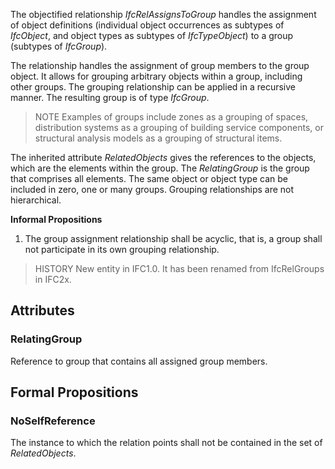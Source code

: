 The objectified relationship _IfcRelAssignsToGroup_ handles the assignment of object definitions (individual object occurrences as subtypes of _IfcObject_, and object types as subtypes of _IfcTypeObject_) to a group (subtypes of _IfcGroup_).

<!-- end of short definition -->


The relationship handles the assignment of group members to the group object. It allows for grouping arbitrary objects within a group, including other groups. The grouping relationship can be applied in a recursive manner. The resulting group is of type _IfcGroup_.

> NOTE Examples of groups include zones as a grouping of spaces, distribution systems as a grouping of building service components, or structural analysis models as a grouping of structural items.

The inherited attribute _RelatedObjects_ gives the references to the objects, which are the elements within the group. The _RelatingGroup_ is the group that comprises all elements. The same object or object type can be included in zero, one or many groups. Grouping relationships are not hierarchical.

**Informal Propositions**

1. The group assignment relationship shall be acyclic, that is, a group shall not participate in its own grouping relationship.

> HISTORY New entity in IFC1.0. It has been renamed from IfcRelGroups in IFC2x.

## Attributes

### RelatingGroup
Reference to group that contains all assigned group members.

## Formal Propositions

### NoSelfReference
The instance to which the relation points shall not be contained in the set of _RelatedObjects_.
